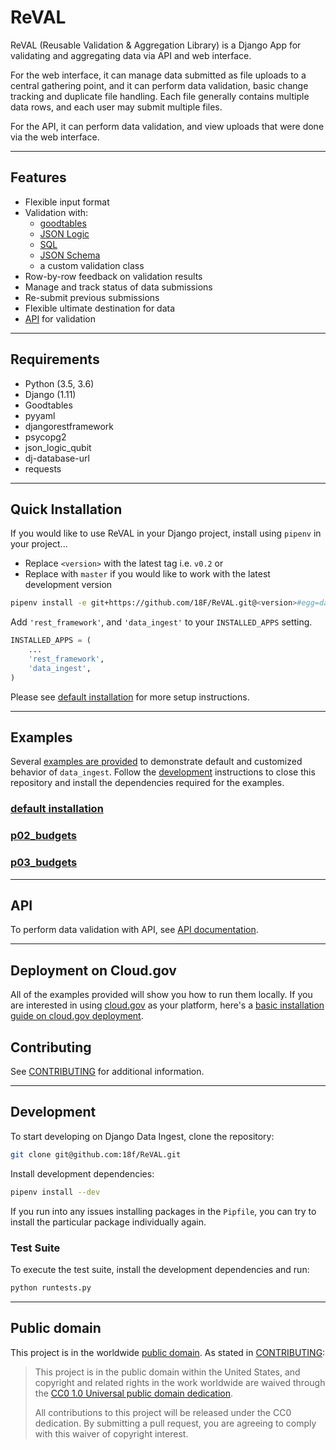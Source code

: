 # ReVAL

ReVAL (Reusable Validation & Aggregation Library) is a Django App for validating and aggregating data via API and web interface.

For the web interface, it can manage data submitted as file uploads to a central gathering point, and it can perform data validation, basic change tracking and duplicate file handling.  Each file generally contains multiple data rows, and each user may submit multiple files.

For the API, it can perform data validation, and view uploads that were done via the web interface.

---

## Features

- Flexible input format
- Validation with:
  - [goodtables](https://github.com/frictionlessdata/goodtables-py)
  - [JSON Logic](https://github.com/QubitProducts/json-logic-py)
  - [SQL](https://sqlite.org/lang_keywords.html)
  - [JSON Schema](https://github.com/Julian/jsonschema)
  - a custom validation class
- Row-by-row feedback on validation results
- Manage and track status of data submissions
- Re-submit previous submissions
- Flexible ultimate destination for data
- [API](docs/api.md) for validation

---

## Requirements

* Python (3.5, 3.6)
* Django (1.11)
* Goodtables
* pyyaml
* djangorestframework
* psycopg2
* json_logic_qubit
* dj-database-url
* requests

---

## Quick Installation

If you would like to use ReVAL in your Django project, install using `pipenv` in your project...

- Replace `<version>` with the latest tag i.e. `v0.2` or
- Replace with `master` if you would like to work with the latest development version

```bash
pipenv install -e git+https://github.com/18F/ReVAL.git@<version>#egg=data-ingest
```

Add `'rest_framework'`, and `'data_ingest'` to your `INSTALLED_APPS` setting.

```python
INSTALLED_APPS = (
    ...
    'rest_framework',
    'data_ingest',
)
```

Please see [default installation](./examples/defaults/) for more setup instructions.

---

## Examples

Several [examples are provided](./examples/) to demonstrate default and customized behavior of  `data_ingest`.
Follow the [development](#development) instructions to close this repository and install the dependencies required for the examples.

### [default installation](examples/defaults/README.md)

### [p02_budgets](examples/p02_budgets/README.md)

### [p03_budgets](examples/p03_budgets/README.md)

---

## API

To perform data validation with API, see [API documentation](docs/api.md).

---

## Deployment on Cloud.gov

All of the examples provided will show you how to run them locally.  If you are interested in using [cloud.gov](https://cloud.gov) as your platform, here's a [basic installation guide on cloud.gov deployment](docs/cloud.gov.md).


## Contributing

See [CONTRIBUTING](CONTRIBUTING.md) for additional information.

---

## Development

To start developing on Django Data Ingest, clone the repository:

```bash
git clone git@github.com:18f/ReVAL.git
```

Install development dependencies:

```bash
pipenv install --dev
```

If you run into any issues installing packages in the `Pipfile`, you can try to install the particular package individually again.

### Test Suite

To execute the test suite, install the development dependencies and run:
```bash
python runtests.py
```

---

## Public domain

This project is in the worldwide [public domain](LICENSE.md). As stated in [CONTRIBUTING](CONTRIBUTING.md):

> This project is in the public domain within the United States, and copyright and related rights in the work worldwide are waived through the [CC0 1.0 Universal public domain dedication](https://creativecommons.org/publicdomain/zero/1.0/).
>
> All contributions to this project will be released under the CC0 dedication. By submitting a pull request, you are agreeing to comply with this waiver of copyright interest.
